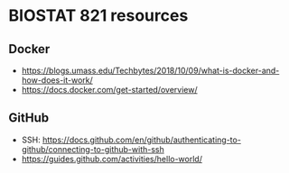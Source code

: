 # BIOSTAT 821 resources

## Docker

* <https://blogs.umass.edu/Techbytes/2018/10/09/what-is-docker-and-how-does-it-work/>
* <https://docs.docker.com/get-started/overview/>

## GitHub

* SSH: <https://docs.github.com/en/github/authenticating-to-github/connecting-to-github-with-ssh>
* <https://guides.github.com/activities/hello-world/>
